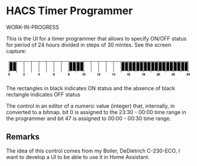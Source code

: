 # HACS Timer Programmer

WORK-IN-PROGRESS

This is the UI for a timer programmer that allows to specify ON/OFF status for period of 24 hours divided in steps of 30 mintes. See the screen capture:

![Timer Programmer screen capture](images/timer-programmer.png?raw=true)

The rectangles in black indicates ON status and the absence of black rectangle indicates OFF status

The control in an editor of a numeric value (integer) that, internally, in converted to a bitmap. bit 0 is assigned to the 23:30 - 00:00 time range in the programmer and bit 47 is assigned to 00:00 - 00:30 time range.

## Remarks

The idea of this control comes from my Boiler, DeDietrich C-230-ECO, I want to develop a UI to be able to use it in Home Assistant.
